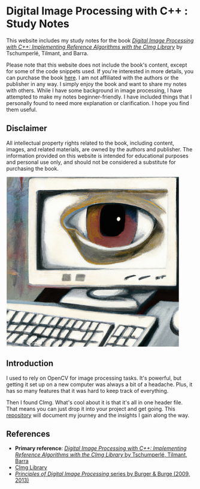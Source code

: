 # Digital Image Processing with C++ : Study Notes

This website includes my study notes for the book [*Digital Image Processing with C++: Implementing Reference Algorithms with the CImg Library*](https://www.amazon.com/Digital-Image-Processing-Implementing-Algorithms/dp/1032347538) by Tschumperlé, Tilmant, and Barra.

Please note that this website does not include the book's content, except for some of the code snippets used. If you're interested in more details, you can purchase the book [here](https://www.amazon.com/Digital-Image-Processing-Implementing-Algorithms/dp/1032347538). I am not affiliated with the authors or the publisher in any way. I simply enjoy the book and want to share my notes with others. While I have some background in image processing, I have attempted to make my notes beginner-friendly. I have included things that I personally found to need more explanation or clarification. I hope you find them useful.

## Disclaimer
All intellectual property rights related to the book, including content, images, and related materials, are owned by the authors and publisher. The information provided on this website is intended for educational purposes and personal use only, and should not be considered a substitute for purchasing the book.

![cover](./images/cover.png)

## Introduction
I used to rely on OpenCV for image processing tasks. It's powerful, but getting it set up on a new computer was always a bit of a headache. Plus, it has so many features that it was hard to keep track of everything.

Then I found CImg. What's cool about it is that it's all in one header file. That means you can just drop it into your project and get going. This [repository](https://github.com/tonyfu97/Digital-Image-Processing) will document my journey and the insights I gain along the way.

## References

* **Primary reference**: [*Digital Image Processing with C++: Implementing Reference Algorithms with the CImg Library* by Tschumperlé, Tilmant, Barra](https://www.amazon.com/Digital-Image-Processing-Implementing-Algorithms/dp/1032347538)
* [CImg Library](http://cimg.eu/)
* [*Principles of Digital Image Processing* series by Burger &amp; Burge (2009, 2013)](https://imagingbook.com/books/englisch-edition-3-vol-softcover/)
